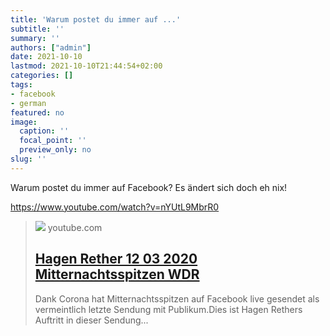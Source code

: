 ```yaml
---
title: 'Warum postet du immer auf ...'
subtitle: ''
summary: ''
authors: ["admin"]
date: 2021-10-10
lastmod: 2021-10-10T21:44:54+02:00
categories: []
tags:
- facebook
- german
featured: no
image:
  caption: ''
  focal_point: ''
  preview_only: no
slug: ''
---
```

Warum postet du immer auf Facebook? Es ändert sich doch eh nix!

https://www.youtube.com/watch?v=nYUtL9MbrR0
> [![](https://i.ytimg.com/vi/nYUtL9MbrR0/maxresdefault.jpg)](https://www.youtube.com/watch?v=nYUtL9MbrR0)
> youtube.com
> ## [Hagen Rether 12 03 2020 Mitternachtsspitzen WDR](https://www.youtube.com/watch?v=nYUtL9MbrR0)
>
>Dank Corona hat Mitternachtsspitzen auf Facebook live gesendet als vermeintlich letzte Sendung mit Publikum.Dies ist Hagen Rethers Auftritt in dieser Sendung...


